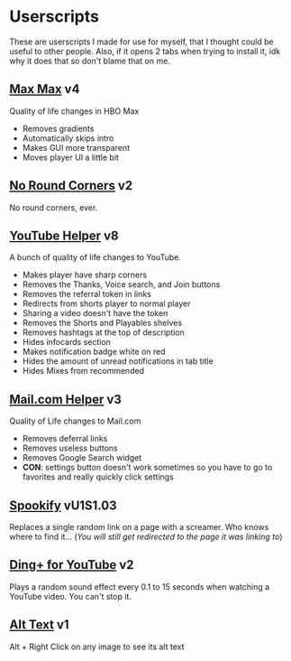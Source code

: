 # Userscripts

These are userscripts I made for use for myself, that I thought could be useful to other people.
Also, if it opens 2 tabs when trying to install it, idk why it does that so don't blame that on me.

## [Max Max](https://github.com/ccn0/userscripts/raw/main/scripts/maxmax.user.js) v4

Quality of life changes in HBO Max

* Removes gradients
* Automatically skips intro
* Makes GUI more transparent
* Moves player UI a little bit

## [No Round Corners](https://github.com/ccn0/userscripts/raw/main/scripts/noroundcorners.user.js) v2

No round corners, ever.

## [YouTube Helper](https://github.com/ccn0/userscripts/raw/main/scripts/youtubehelper.user.js) v8

A bunch of quality of life changes to YouTube.

* Makes player have sharp corners
* Removes the Thanks, Voice search, and Join buttons
* Removes the referral token in links
* Redirects from shorts player to normal player
* Sharing a video doesn't have the token
* Removes the Shorts and Playables shelves
* Removes hashtags at the top of description
* Hides infocards section
* Makes notification badge white on red
* Hides the amount of unread notifications in tab title
* Hides Mixes from recommended
  
## [Mail.com Helper](https://github.com/ccn0/userscripts/raw/main/scripts/mailcomhelper.user.js) v3

Quality of Life changes to Mail.com

* Removes deferral links
* Removes useless buttons
* Removes Google Search widget
* **CON**: settings button doesn't work sometimes so you have to go to favorites and really quickly click settings

## [Spookify](https://github.com/ccn0/userscripts/raw/main/scripts/spookify.user.js) vU1S1.03

Replaces a single random link on a page with a screamer. Who knows where to find it...
(*You will still get redirected to the page it was linking to*)

## [Ding+ for YouTube](https://github.com/ccn0/userscripts/raw/main/scripts/dingplus.user.js) v2

Plays a random sound effect every 0.1 to 15 seconds when watching a YouTube video. You can't stop it.

## [Alt Text](https://github.com/ccn0/userscripts/raw/main/scripts/alttext.user.js) v1

Alt + Right Click on any image to see its alt text

